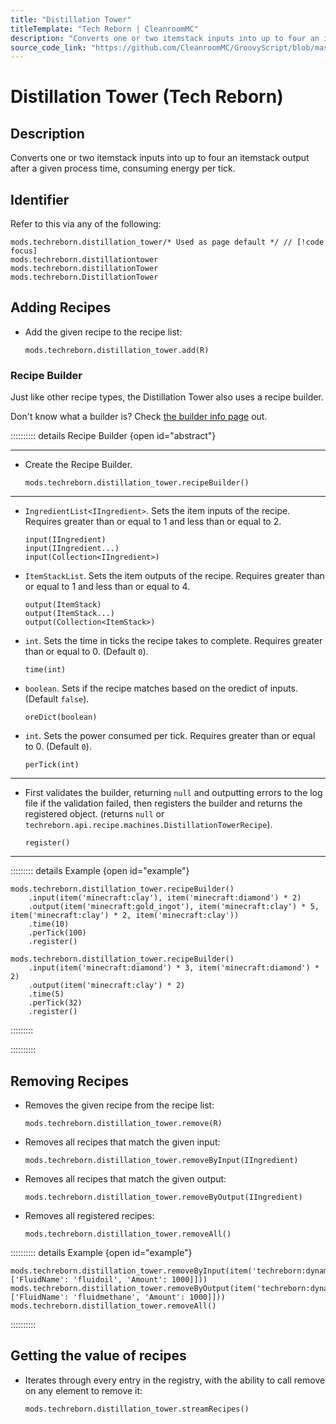 ```yaml
---
title: "Distillation Tower"
titleTemplate: "Tech Reborn | CleanroomMC"
description: "Converts one or two itemstack inputs into up to four an itemstack output after a given process time, consuming energy per tick."
source_code_link: "https://github.com/CleanroomMC/GroovyScript/blob/master/src/main/java/com/cleanroommc/groovyscript/compat/mods/techreborn/DistillationTower.java"
---
```


# Distillation Tower (Tech Reborn)

## Description

Converts one or two itemstack inputs into up to four an itemstack output after a given process time, consuming energy per tick.

## Identifier

Refer to this via any of the following:

```groovy:no-line-numbers {1}
mods.techreborn.distillation_tower/* Used as page default */ // [!code focus]
mods.techreborn.distillationtower
mods.techreborn.distillationTower
mods.techreborn.DistillationTower
```


## Adding Recipes

- Add the given recipe to the recipe list:

    ```groovy:no-line-numbers
    mods.techreborn.distillation_tower.add(R)
    ```


### Recipe Builder

Just like other recipe types, the Distillation Tower also uses a recipe builder.

Don't know what a builder is? Check [the builder info page](../../getting_started/builder.md) out.

:::::::::: details Recipe Builder {open id="abstract"}

---

- Create the Recipe Builder.

    ```groovy:no-line-numbers
    mods.techreborn.distillation_tower.recipeBuilder()
    ```

---

- `IngredientList<IIngredient>`. Sets the item inputs of the recipe. Requires greater than or equal to 1 and less than or equal to 2.

    ```groovy:no-line-numbers
    input(IIngredient)
    input(IIngredient...)
    input(Collection<IIngredient>)
    ```

- `ItemStackList`. Sets the item outputs of the recipe. Requires greater than or equal to 1 and less than or equal to 4.

    ```groovy:no-line-numbers
    output(ItemStack)
    output(ItemStack...)
    output(Collection<ItemStack>)
    ```

- `int`. Sets the time in ticks the recipe takes to complete. Requires greater than or equal to 0. (Default `0`).

    ```groovy:no-line-numbers
    time(int)
    ```

- `boolean`. Sets if the recipe matches based on the oredict of inputs. (Default `false`).

    ```groovy:no-line-numbers
    oreDict(boolean)
    ```

- `int`. Sets the power consumed per tick. Requires greater than or equal to 0. (Default `0`).

    ```groovy:no-line-numbers
    perTick(int)
    ```

---

- First validates the builder, returning `null` and outputting errors to the log file if the validation failed, then registers the builder and returns the registered object. (returns `null` or `techreborn.api.recipe.machines.DistillationTowerRecipe`).

    ```groovy:no-line-numbers
    register()
    ```

---

::::::::: details Example {open id="example"}
```groovy:no-line-numbers
mods.techreborn.distillation_tower.recipeBuilder()
    .input(item('minecraft:clay'), item('minecraft:diamond') * 2)
    .output(item('minecraft:gold_ingot'), item('minecraft:clay') * 5, item('minecraft:clay') * 2, item('minecraft:clay'))
    .time(10)
    .perTick(100)
    .register()

mods.techreborn.distillation_tower.recipeBuilder()
    .input(item('minecraft:diamond') * 3, item('minecraft:diamond') * 2)
    .output(item('minecraft:clay') * 2)
    .time(5)
    .perTick(32)
    .register()
```

:::::::::

::::::::::

## Removing Recipes

- Removes the given recipe from the recipe list:

    ```groovy:no-line-numbers
    mods.techreborn.distillation_tower.remove(R)
    ```

- Removes all recipes that match the given input:

    ```groovy:no-line-numbers
    mods.techreborn.distillation_tower.removeByInput(IIngredient)
    ```

- Removes all recipes that match the given output:

    ```groovy:no-line-numbers
    mods.techreborn.distillation_tower.removeByOutput(IIngredient)
    ```

- Removes all registered recipes:

    ```groovy:no-line-numbers
    mods.techreborn.distillation_tower.removeAll()
    ```

:::::::::: details Example {open id="example"}
```groovy:no-line-numbers
mods.techreborn.distillation_tower.removeByInput(item('techreborn:dynamiccell').withNbt(['Fluid': ['FluidName': 'fluidoil', 'Amount': 1000]]))
mods.techreborn.distillation_tower.removeByOutput(item('techreborn:dynamiccell').withNbt(['Fluid': ['FluidName': 'fluidmethane', 'Amount': 1000]]))
mods.techreborn.distillation_tower.removeAll()
```

::::::::::

## Getting the value of recipes

- Iterates through every entry in the registry, with the ability to call remove on any element to remove it:

    ```groovy:no-line-numbers
    mods.techreborn.distillation_tower.streamRecipes()
    ```
